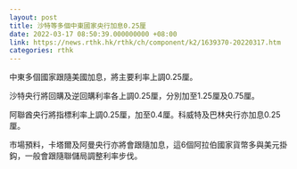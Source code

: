 ```yaml
---
layout: post
title: 沙特等多個中東國家央行加息0.25厘
date: 2022-03-17 08:50:39.000000000 +08:00
link: https://news.rthk.hk/rthk/ch/component/k2/1639370-20220317.htm
categories: rthk
---
```


中東多個國家跟隨美國加息，將主要利率上調0.25厘。

沙特央行將回購及逆回購利率各上調0.25厘，分別加至1.25厘及0.75厘。

阿聯酋央行將指標利率上調0.25厘，加至0.4厘。科威特及巴林央行亦加息0.25厘。

市場預料，卡塔爾及阿曼央行亦將會跟隨加息，這6個阿拉伯國家貨幣多與美元掛鈎，一般會跟隨聯儲局調整利率步伐。
